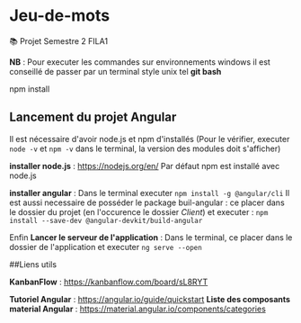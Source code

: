 # Jeu-de-mots
:books: Projet Semestre 2 FILA1

**NB** : Pour executer les commandes sur environnements windows il est conseillé de passer par un terminal style unix tel __git bash__


npm install

## Lancement du projet Angular

Il est nécessaire d'avoir node.js et npm d'installés (Pour le vérifier, executer `node -v` et `npm -v` dans le terminal, la version des modules doit s'afficher)

**installer node.js** : https://nodejs.org/en/
Par défaut npm est installé avec node.js

**installer angular** : Dans le terminal executer `npm install -g @angular/cli`
Il est aussi necessaire de posséder le package buil-angular : ce placer dans le dossier du projet (en l'occurence le dossier *Client*) et executer : `npm install --save-dev @angular-devkit/build-angular`

Enfin **Lancer le serveur de l'application** : Dans le terminal, ce placer dans le dossier de l'application et executer `ng serve --open`

##Liens utils

**KanbanFlow** : https://kanbanflow.com/board/sL8RYT

**Tutoriel Angular** : https://angular.io/guide/quickstart
**Liste des composants material Angular** : https://material.angular.io/components/categories